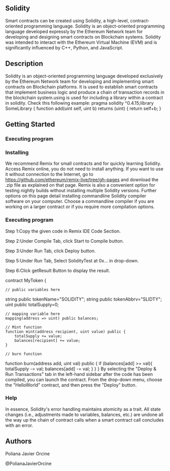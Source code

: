 ## Solidity

Smart contracts can be created using Solidity, a high-level, contract-oriented programming language. Solidity is an object-oriented programming language developed expressly by the Ethereum Network team for developing and designing smart contracts on Blockchain systems. Solidity was intended to interact with the Ethereum Virtual Machine (EVM) and is significantly influenced by C++, Python, and JavaScript.

## Description
Solidity is an object-oriented programming language developed exclusively by the Ethereum Network team for developing and implementing smart contracts on Blockchain platforms. It is used to establish smart contracts that implement business logic and produce a chain of transaction records in the blockchain system.using is used for including a library within a contract in solidity. Check this following example: pragma solidity ^0.4.15;library SomeLibrary { function add(uint self, uint b) returns (uint) { return self+b; }
## Getting Started

### Executing program

### Installing
We recommend Remix for small contracts and for quickly learning Solidity.
Access Remix online, you do not need to install anything. If you want to use it without connection to the Internet, go to https://github.com/ethereum/remix-live/tree/gh-pages and download the .zip file as explained on that page. Remix is also a convenient option for testing nightly builds without installing multiple Solidity versions.
Further options on this page detail installing commandline Solidity compiler software on your computer. Choose a commandline compiler if you are working on a larger contract or if you require more compilation options.

### Executing program
Step 1:Copy the given code in Remix IDE Code Section.

Step 2:Under Compile Tab, click Start to Compile button.

Step 3:Under Run Tab, click Deploy button.

Step 5:Under Run Tab, Select SolidityTest at 0x... in drop-down.

Step 6:Click getResult Button to display the result.

contract MyToken {

    // public variables here
string public tokenName="SOLIDITY";
string public tokenAbbrv="SLIDTY";
uint public totalSupply=0;

    // mapping variable here
    mapping(address => uint) public balances;

    // Mint function
    function mint(address recipient, uint value) public {
        totalSupply += value;
        balances[recipient] += value;
    }
    
    // burn function
function burn(address add, uint val) public {
        if (balances[add] >= val){
        totalSupply -= val;
        balances[add] -= val; 
        }
    }
}
By selecting the "Deploy & Run Transactions" tab in the left-hand sidebar after the code has been compiled, you can launch the contract. From the drop-down menu, choose the "HelloWorld" contract, and then press the "Deploy" button.

### Help
In essence, Solidity's error handling maintains atomicity as a trait. All state changes (i.e., adjustments made to variables, balances, etc.) are undone all the way up the chain of contract calls when a smart contract call concludes with an error.

## Authors
Poliana Javier Orcine

@PolianaJavierOrcine



